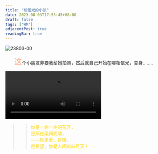 ```yaml
---
title: "相信光的小孩"
date: 2023-08-03T17:53:45+08:00
draft: false
tags: ["HM"]
adjacentPost: true
readingBar: true
---
```

![23803-00](https://cdn.jsdelivr.net/gh/tosspi/mumu@main/uPic/23803-00.jpg)

&emsp;&emsp;<font size=5 color=#ffa07a>这</font>个小朋友非要我给她拍照，然后就自己开始在哪相信光，变身........

<video src="https://cdn.jsdelivr.net/gh/tosspi/mumu@main/uPic/23803-1.mp4" controls></video>

> > <font color=#ffd700>你是一树一树的花开，<br>
> > 是燕在梁间呢喃，<br>
> > ——你是爱，是暖，<br>
> > 是希望，你是人间的四月天！</font><br>